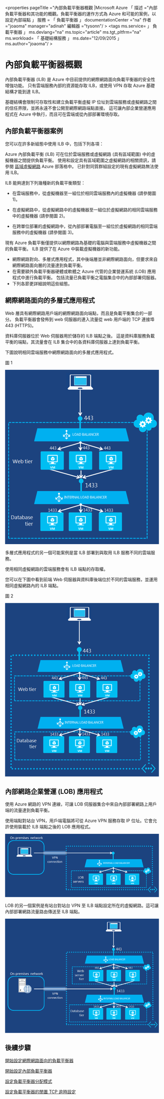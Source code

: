 <properties 
   pageTitle ="內部負載平衡器概觀 |Microsoft Azure 「
   描述 ="內部負載平衡器和其功能的概觀。負載平衡器的運作方式為 Azure 和可能的案例，以設定內部端點 」
   服務 = 「 負載平衡器 」
   documentationCenter ="na"
   作者 ="joaoma"
   manager="adinah"
   編輯器 ="tysonn"/ >
<tags 
   ms.service= 」 負載平衡器 」
   ms.devlang="na"
   ms.topic="article"
   ms.tgt_pltfrm="na"
   ms.workload= 「 基礎結構服務 」
   ms.date="12/09/2015 」
   ms.author="joaoma"/ >


# 內部負載平衡器概觀

內部負載平衡器 (ILB) 是 Azure 中目前提供的網際網路面向負載平衡器的安全性增強功能。 只有雲端服務內部的資源能存取 ILB，或使用 VPN 存取 Azure 基礎結構才能到達 ILB。

基礎結構會限制可存取性和建立負載平衡虛擬 IP 位址到雲端服務或虛擬網路之間的信任界限，並將永遠不會公開至網際網路端點直接。 這可讓內部企業營運應用程式在 Azure 中執行，而且可在雲端或從內部部署環境存取。

## 內部負載平衡器案例

您可以在許多新組態中使用 ILB 中，包括下列各項：

Azure 內部負載平衡 (ILB) 可在位於雲端服務或虛擬網路 (具有區域範圍) 中的虛擬機器之間提供負載平衡。 使用和設定具有區域範圍之虛擬網路的相關資訊，請參閱 [區域虛擬網路](http://azure.microsoft.com/blog/2014/05/14/regional-virtual-networks/) Azure 部落格中。 已針對同質群組設定的現有虛擬網路無法使用 ILB。

ILB 能夠達到下列幾種新的負載平衡類型：

- 在雲端服務中，從虛擬機器至一組位於相同雲端服務內的虛擬機器 (請參閱圖 1)。

- 在虛擬網路中，從虛擬網路中的虛擬機器至一組位於虛擬網路的相同雲端服務中的虛擬機器 (請參閱圖 2)。

- 在跨單位部署的虛擬網路中，從內部部署電腦至一組位於虛擬網路的相同雲端服務中的虛擬機器 (請參閱圖 3)。

現有 Azure 負載平衡僅提供以網際網路為基礎的電腦與雲端服務中虛擬機器之間的負載平衡。 ILB 提供了在 Azure 中裝載虛擬機器的新功能。

- 網際網路對向、多層式應用程式，其中後端層並非網際網路面向，但要求來自網際網路面向層的流量達到負載平衡。
- 在需要額外負載平衡器硬體或軟體之 Azure 代管的企業營運系統 (LOB) 應用程式中進行負載平衡。
包括流量已負載平衡之電腦集合中的內部部署伺服器。
- 下列各節更詳細說明這些組態。

## 網際網路面向的多層式應用程式

Web 層具有網際網路用戶端的網際網路面向端點，而且是負載平衡集合的一部分。 負載平衡器會發佈到 web 伺服器的連入流量從 web 用戶端的 TCP 連接埠 443 (HTTPS)。

資料庫伺服器位於 Web 伺服器用於儲存的 ILB 端點之後。 這是資料庫服務負載平衡的端點，其流量會在 ILB 集合中的各資料庫伺服器上達到負載平衡。

下圖說明相同雲端服務中網際網路面向的多層式應用程式。

圖 1

![單一雲端服務的內部負載平衡](./media/load-balancer-internal-overview/IC736321.png)

多層式應用程式的另一個可能案例是當 ILB 部署到與取用 ILB 服務不同的雲端服務。

使用相同虛擬網路的雲端服務會有 ILB 端點的存取權。

您可以在下圖中看到前端 Web 伺服器與資料庫後端位於不同的雲端服務，並運用相同虛擬網路內的 ILB 端點。

圖 2

![雲端服務之間的內部負載平衡](./media/load-balancer-internal-overview/IC744147.png)

## 內部網路企業營運 (LOB) 應用程式

使用 Azure 網路的 VPN 連線，可讓 LOB 伺服器集合中來自內部部署網路上用戶端的流量達到負載平衡。

使用端點對站台 VPN，用戶端電腦將可從 Azure VPN 服務存取 IP 位址。它會允許使用裝載於 ILB 端點之後的 LOB 應用程式。


![使用端點對站台 VPN 的內部負載平衡](./media/load-balancer-internal-overview/IC744148.png)

LOB 的另一個案例是有站台對站台 VPN 至 ILB 端點設定所在的虛擬網路。這可讓內部部署網路流量路由傳送至 ILB 端點。

![使用站台對站台 VPN 的內部負載平衡](./media/load-balancer-internal-overview/IC744150.png)


## 後續步驟

[開始設定網際網路面向的負載平衡器](load-balancer-internet-getstarted.md)

[開始設定內部負載平衡器](load-balancer-internal-getstarted.md)

[設定負載平衡器分配模式](load-balancer-distribution-mode.md)

[設定負載平衡器的閒置 TCP 逾時設定](load-balancer-tcp-idle-timeout.md)






